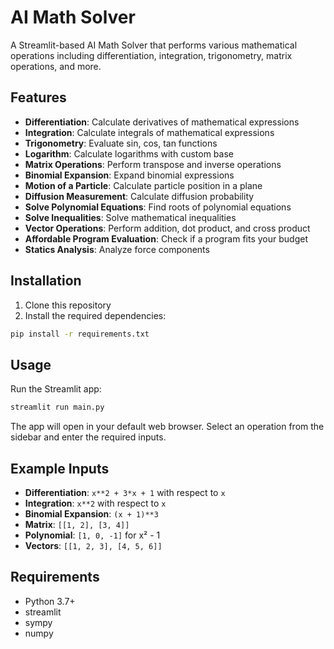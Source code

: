 # AI Math Solver

A Streamlit-based AI Math Solver that performs various mathematical operations including differentiation, integration, trigonometry, matrix operations, and more.

## Features

- **Differentiation**: Calculate derivatives of mathematical expressions
- **Integration**: Calculate integrals of mathematical expressions
- **Trigonometry**: Evaluate sin, cos, tan functions
- **Logarithm**: Calculate logarithms with custom base
- **Matrix Operations**: Perform transpose and inverse operations
- **Binomial Expansion**: Expand binomial expressions
- **Motion of a Particle**: Calculate particle position in a plane
- **Diffusion Measurement**: Calculate diffusion probability
- **Solve Polynomial Equations**: Find roots of polynomial equations
- **Solve Inequalities**: Solve mathematical inequalities
- **Vector Operations**: Perform addition, dot product, and cross product
- **Affordable Program Evaluation**: Check if a program fits your budget
- **Statics Analysis**: Analyze force components

## Installation

1. Clone this repository
2. Install the required dependencies:
```bash
pip install -r requirements.txt
```

## Usage

Run the Streamlit app:
```bash
streamlit run main.py
```

The app will open in your default web browser. Select an operation from the sidebar and enter the required inputs.

## Example Inputs

- **Differentiation**: `x**2 + 3*x + 1` with respect to `x`
- **Integration**: `x**2` with respect to `x`
- **Binomial Expansion**: `(x + 1)**3`
- **Matrix**: `[[1, 2], [3, 4]]`
- **Polynomial**: `[1, 0, -1]` for x² - 1
- **Vectors**: `[[1, 2, 3], [4, 5, 6]]`

## Requirements

- Python 3.7+
- streamlit
- sympy
- numpy
